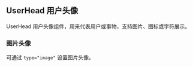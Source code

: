<div class="demo-header">
<p class="overviewicon">
  <span class="wapi-form-user"/>
</p>

## UserHead 用户头像

<nova-uxlink widget-name="UserHead"></nova-uxlink>

UserHead 用户头像组件，用来代表用户或事物，支持图片、图标或字符展示。
</div>

### 图片头像

可通过 `type="image"` 设置图片头像。

<nova-demo-view link="user-head/image-user-head"></nova-demo-view>

<br>

